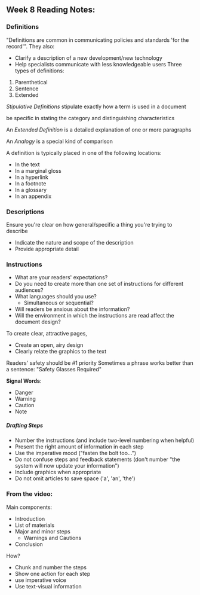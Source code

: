 ## Week 8 Reading Notes:

### Definitions
"Definitions are common in communicating policies and standards 'for the record'".
They also:
- Clarify a description of a new development/new technology
- Help specialists communicate with less knowledgeable users
Three types of definitions:
1. Parenthetical
2. Sentence
3. Extended

*Stipulative Definitions* stipulate exactly how a term is used in a document

be specific in stating the category and distinguishing characteristics

An *Extended Definition* is a detailed explanation of one or more paragraphs

An *Analogy* is a special kind of comparison

A definition is typically placed in one of the following locations:
- In the text
- In a marginal gloss
- In a hyperlink
- In a footnote
- In a glossary
- In an appendix

### Descriptions
Ensure you're clear on how general/specific a thing you're trying to describe
- Indicate the nature and scope of the description
- Provide appropriate detail

### Instructions
- What are your readers' expectations?
- Do you need to create more than one set of instructions for different audiences?
- What languages should you use?
	- Simultaneous or sequential?
- Will readers be anxious about the information?
- Will the environment in which the instructions are read affect the document design?

To create clear, attractive pages,
- Create an open, airy design
- Clearly relate the graphics to the text

Readers' safety should be \#1 priority
Sometimes a phrase works better than a sentence: "Safety Glasses Required"

**Signal Words**:
- Danger
- Warning
- Caution
- Note

##### Drafting Steps
- Number the instructions (and include two-level numbering when helpful)
- Present the right amount of information in each step
- Use the imperative mood ("fasten the bolt too...")
- Do not confuse steps and feedback statements (don't number "the system will now update your information")
- Include graphics when appropriate
- Do not omit articles to save space ('a', 'an', 'the')

### From the video:
Main components:
- Introduction
- List of materials
- Major and minor steps
	- Warnings and Cautions
- Conclusion

How?
- Chunk and number the steps
- Show one action for each step
- use imperative voice
- Use text-visual information

